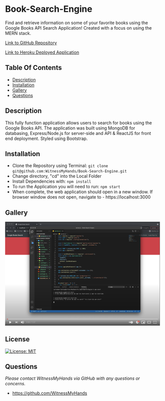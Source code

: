 # Book-Search-Engine
Find and retrieve information on some of your favorite books using the Google Books API Search Application! Created with a focus on using the MERN stack.

[Link to GitHub Repository](https://github.com/WitnessMyHands/Book-Search-Engine)

[Link to Heroku Deployed Application](https://wmh-book-search-engine.herokuapp.com/)

## Table Of Contents
- [Description](#Description)
- [Installation](#Installation)
- [Gallery](#Gallery)
- [Questions](#Questions)

## Description
This fully function application allows users to search for books using the Google Books API. The application was built using MongoDB for databasing, Express/Node.js for server-side and API & ReactJS for front end deployment. Styled using Bootstrap.

## Installation
- Clone the Repository using Terminal: `git clone git@github.com:WitnessMyHands/Book-Search-Engine.git`
- Change directory, "cd" into the Local Folder
- Install Dependencies with: `npm install`
- To run the Application you will need to run: `npm start`
- When complete, the web application should open in a new window. If browser window does not open, navigate to - https://localhost:3000 

## Gallery

[![Watch the MERN Video](./mern-screen.png)](https://www.youtube.com/watch?v=EqC5_CKi9tk)

## License

[![License: MIT](https://img.shields.io/badge/License-MIT-yellow.svg)](https://opensource.org/licenses/MIT)

## Questions
*Please contact WitnessMyHands via GitHub with any questions or concerns.*

- https://github.com/WitnessMyHands
